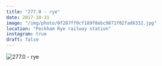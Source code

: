 ```yaml
---
title: "277.0 - rye"
date: 2017-10-31
image: "/img/photo/0f287ff0cf189f8ebc9871f02fad8332.jpg"
location: "Peckham Rye railway station"
instagram: true
draft: false
---
```


![277.0 - rye](/img/photo/0f287ff0cf189f8ebc9871f02fad8332.jpg)
